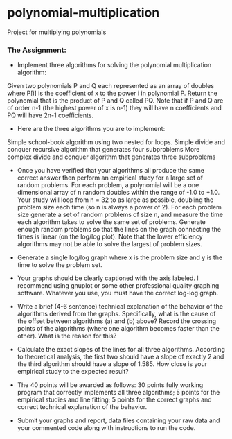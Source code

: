 polynomial-multiplication
=========================

Project for multiplying polynomials

### The Assignment:

*  Implement three algorithms for solving the polynomial multiplication algorithm:

Given two polynomials P and Q each represented as an array of doubles where P[i] is the coefficient of x to the power i in polynomial P.
Return the polynomial that is the product of P and Q called PQ.
Note that if P and Q are of order n-1 (the highest power of x is n-1) they will have n coefficients and PQ will have 2n-1 coefficients.
*  Here are the three algorithms you are to implement:

Simple school-book algorithm using two nested for loops.
Simple divide and conquer recursive algorithm that generates four subproblems
More complex divide and conquer algorithm that generates three subproblems
*  Once you have verified that your algorithms all produce the same correct answer then perform an empirical study for a large set of random problems. For each problem, a polynomial will be a one dimensional array of n random doubles within the range of -1.0 to +1.0. Your study will loop from n = 32 to as large as possible, doubling the problem size each time (so n is always a power of 2). For each problem size generate a set of random problems of size n, and measure the time each algorithm takes to solve the same set of problems. Generate enough random problems so that the lines on the graph connecting the times is linear (on the log/log plot). Note that the lower efficiency algorithms may not be able to solve the largest of problem sizes.

*  Generate a single log/log graph where x is the problem size and y is the time to solve the problem set.

*  Your graphs should be clearly captioned with the axis labeled. I recommend using gnuplot or some other professional quality graphing software. Whatever you use, you must have the correct log-log graph.

*  Write a brief (4-6 sentence) technical explanation of the behavior of the algorithms derived from the graphs. Specifically, what is the cause of the offset between algorithms (a) and (b) above? Record the crossing points of the algorithms (where one algorithm becomes faster than the other). What is the reason for this?

*  Calculate the exact slopes of the lines for all three algorithms. According to theoretical analysis, the first two should have a slope of exactly 2 and the third algorithm should have a slope of 1.585. How close is your empirical study to the expected result?

*  The 40 points will be awarded as follows: 30 points fully working program that correctly implements all three algorithms; 5 points for the empirical studies and line fitting; 5 points for the correct graphs and correct technical explanation of the behavior.

*  Submit your graphs and report, data files containing your raw data and your commented code along with instructions to run the code.

